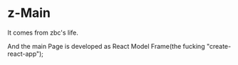 # z-Main
It comes from zbc's life.

And the main Page is developed as React Model Frame(the fucking "create-react-app");



